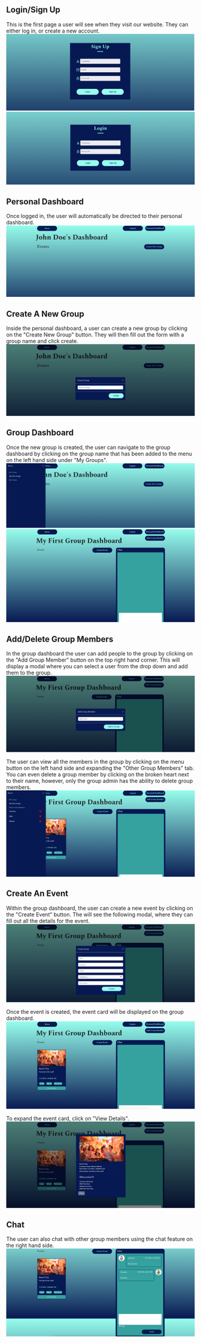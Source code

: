 ## Login/Sign Up
This is the first page a user will see when they visit our website. They can either log in, or create a new account.
![Sign Up](Get2gether/signup.png)
![Login](Get2gether/login.png)

## Personal Dashboard
Once logged in, the user will automatically be directed to their personal dashboard.
![Personal Dashboard](Get2gether/personaldashboard.png)

## Create A New Group
Inside the personal dashboard, a user can create a new group by clicking on the "Create New Group" button. They will then fill out the form with a group name and click create.
![Create New Group](Get2gether/creategroup.png)

## Group Dashboard
Once the new group is created, the user can navigate to the group dashboard by clicking on the group name that has been added to the menu on the left hand side under "My Groups".
![Menu](Get2gether/menu.png)
![Group Dashboard](Get2gether/groupdashboard.png)

## Add/Delete Group Members
In the group dashboard the user can add people to the group by clicking on the "Add Group Member" button on the top right hand corner. This will display a modal where you can select a user from the drop down and add them to the group.
![Add Group Member](Get2gether/addgroupmember.png)

The user can view all the members in the group by clicking on the menu button on the left hand side and expanding the "Other Group Members" tab. You can even delete a group member by clicking on the broken heart next to their name, however, only the group admin has the ability to delete group members.
![Group Dashboard Menu](Get2gether/groupdashboardmenu.png)

## Create An Event
Within the group dashboard, the user can create a new event by clicking on the "Create Event" button. The will see the following modal, where they can fill out all the details for the event.
![Create Event](Get2gether/createevent.png)

Once the event is created, the event card will be displayed on the group dashboard.
![Event Card](Get2gether/eventcard.png)

To expand the event card, click on "View Details".
![Event Card Details](Get2gether/eventcarddetails.png)

## Chat
The user can also chat with other group members using the chat feature on the right hand side.
![Chat](Get2gether/chat.png)
